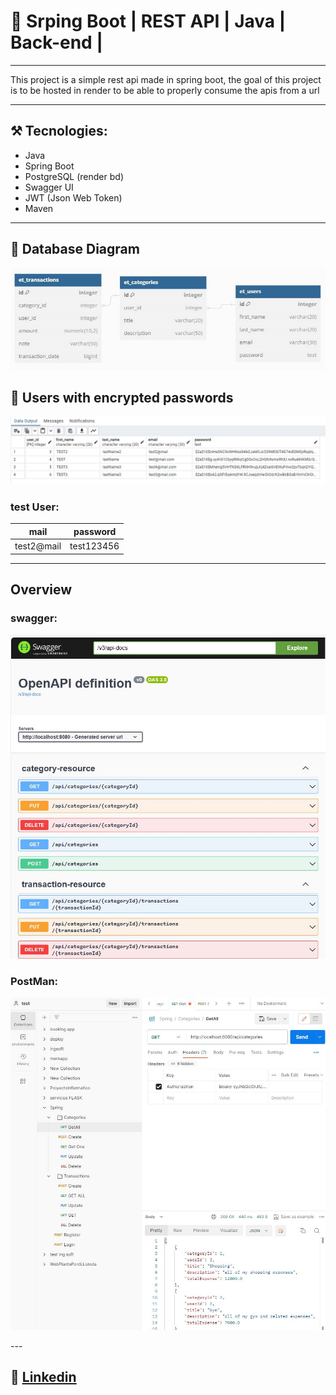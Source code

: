 # 🍃 Srping Boot | REST API | Java | Back-end | 

---

This project is a simple rest api made in spring boot, the goal of this project is to be hosted in render to be able to properly consume the apis from a url

---
## ⚒ Tecnologies:

- Java
- Spring Boot
- PostgreSQL (render bd)
- Swagger UI
- JWT (Json Web Token)
- Maven

---

## 💾 Database Diagram

<p align="center">
<img  src="readMeImages/Modelo.JPG">
</p>

## 💾 Users with encrypted passwords


<p align="center">
<img src="readMeImages/encryptedPasswords.JPG">
</p>

### test User:


| mail            | password               |
| -------------------|--------------------------|
| test2@mail              |           test123456            |



---

##  Overview
### swagger:
<p align="center">
<img  src="readMeImages/Swagger.JPG">
</p>


### PostMan:
<p align="center">
<img  src="readMeImages/postMan.JPG">
</p>
---

## 💼  [Linkedin](https://www.linkedin.com/in/nicolas-escandon/)
